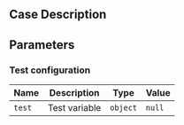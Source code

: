 ## Case Description


## Parameters

### Test configuration

| Name   | Description   | Type     | Value  |
| ------ | ------------- | -------- | ------ |
| `test` | Test variable | `object` | `null` |
